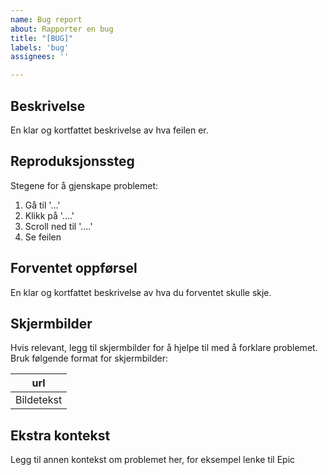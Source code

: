 ```yaml
---
name: Bug report
about: Rapporter en bug
title: "[BUG]"
labels: 'bug'
assignees: ''

---
```


## Beskrivelse
En klar og kortfattet beskrivelse av hva feilen er.

## Reproduksjonssteg
Stegene for å gjenskape problemet:
1. Gå til '...'
2. Klikk på '....'
3. Scroll ned til '....'
4. Se feilen

## Forventet oppførsel
En klar og kortfattet beskrivelse av hva du forventet skulle skje.

## Skjermbilder
Hvis relevant, legg til skjermbilder for å hjelpe til med å forklare problemet. 
Bruk følgende format for skjermbilder:

| url |
|:--:|
| Bildetekst |

## Ekstra kontekst
Legg til annen kontekst om problemet her, for eksempel lenke til Epic
